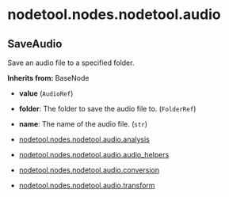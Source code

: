 # nodetool.nodes.nodetool.audio

## SaveAudio

Save an audio file to a specified folder.

**Inherits from:** BaseNode

- **value** (`AudioRef`)
- **folder**: The folder to save the audio file to.  (`FolderRef`)
- **name**: The name of the audio file. (`str`)

- [nodetool.nodes.nodetool.audio.analysis](nodetool/nodes/nodetool/audio/analysis.md)
- [nodetool.nodes.nodetool.audio.audio_helpers](nodetool/nodes/nodetool/audio/audio_helpers.md)
- [nodetool.nodes.nodetool.audio.conversion](nodetool/nodes/nodetool/audio/conversion.md)
- [nodetool.nodes.nodetool.audio.transform](nodetool/nodes/nodetool/audio/transform.md)
